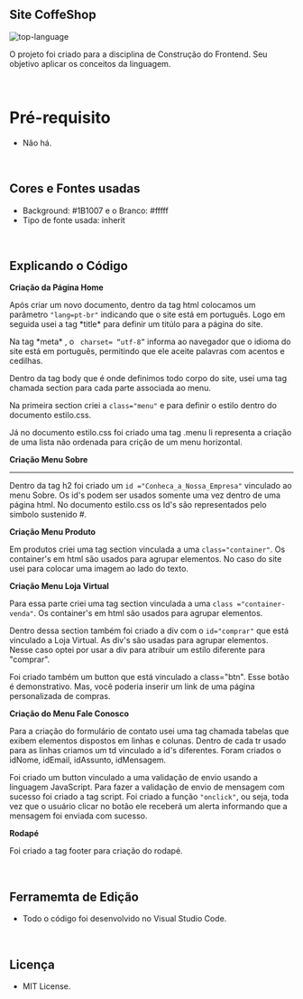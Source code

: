 <h2 align="left">Site CoffeShop</h2>

<p align="left" display="inline-block">

<img src="https://img.shields.io/badge/HTML5-000000?style=for-the-badge&logo=html5&logoColor=white"  alt="top-language"/>
</p>
<p> O projeto foi criado para a disciplina de Construção do Frontend. Seu objetivo aplicar os conceitos da linguagem.</p>
<br> 
        
 <h1 align="left">Pré-requisito</h1>

-  Não há.

<br>

<h2 align="left">Cores e Fontes usadas</h2>
 
 - Background: #1B1007 e o Branco: #fffff
 - Tipo de fonte usada: inherit
 
<br>

<h2 align="left">Explicando o Código</h2>

 **Criação da Página Home**

 <p>Após criar um novo documento, dentro da tag html
 colocamos um parâmetro <code>"lang=pt-br"</code> indicando que o site está em português. Logo em seguida usei a tag *title* para definir um titúlo para a página do site.</p>
<p>Na tag *meta* , o <code> charset= “utf-8”</code> informa ao navegador que o idioma do site está em português, permitindo que ele aceite palavras com acentos e cedilhas.</p>
<p>Dentro da tag body que é onde definimos todo corpo do site, usei uma tag chamada section para cada parte associada ao menu.</p>
<p>Na primeira section criei a <code>class="menu"</code> e  para definir o estilo dentro do documento estilo.css. </p>
<p>Já no documento estilo.css foi criado uma tag .menu li representa a criação de uma lista não ordenada para crição de um menu horizontal.</p>

**Criação Menu Sobre**
__________________________________________________________________________________________________________________________________

<p>Dentro da tag h2  foi criado um <code>id ="Conheca_a_Nossa_Empresa"</code> vinculado ao menu Sobre. Os id's podem ser usados somente uma vez dentro de uma página html. No documento estilo.css os Id's são representados pelo simbolo sustenido #. </p>

**Criação Menu Produto**

<p>Em produtos criei uma tag section vinculada a uma  <code>class="container"</code>. Os container's em html são usados para
agrupar elementos. No caso do site usei para colocar uma imagem ao lado do texto.</p>

**Criação Menu Loja Virtual**

<p>Para essa parte criei uma tag section vinculada a uma <code>class ="container-venda"</code>. Os container's em html são usados para agrupar elementos.</p>
<p>Dentro dessa section também foi criado a div com o <code>id="comprar"</code> que está vinculado a Loja Virtual. As div's são usadas para agrupar elementos. Nesse caso optei por usar a div para atribuir um estilo diferente para "comprar".</p>
<p>Foi criado também um button que está vinculado a class="btn". Esse botão é demonstrativo. Mas, você poderia inserir um link de uma página personalizada de compras.</p>

**Criação do Menu Fale Conosco**

<p>Para a criação do formulário de contato usei uma tag chamada  tabelas que exibem elementos dispostos em linhas e colunas. Dentro de cada tr usado para as linhas criamos um td vinculado a id's diferentes. Foram criados o idNome, idEmail, idAssunto, idMensagem.</p>
<p>Foi criado um button vinculado a uma validação de envio usando a linguagem JavaScript. Para fazer a validação de envio de mensagem com sucesso foi criado a tag script. Foi criado a função <code>"onclick"</code>, ou seja, toda vez que o usuário clicar no botão ele receberá um alerta informando que a mensagem foi enviada com sucesso.</p>

**Rodapé**

<p>Foi criado a tag footer para criação do rodapé.</p>

<br>

<h2 align="left">Ferramemta de Edição</h2>

- Todo o código foi desenvolvido no Visual Studio Code.

<br>

<h2 align="left">Licença</h2>

- MIT License.
